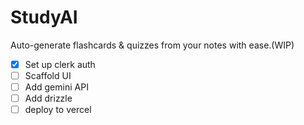 # StudyAI
Auto-generate flashcards & quizzes from your notes with ease.(WIP)


- [x] Set up clerk auth
- [ ] Scaffold UI
- [ ] Add gemini API
- [ ] Add drizzle
- [ ] deploy to vercel